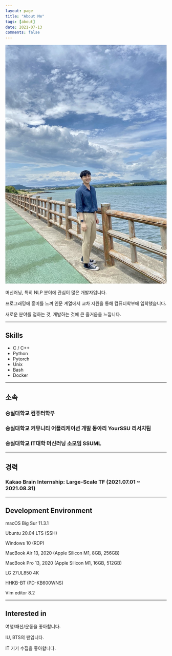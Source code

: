 ```yaml
---
layout: page
title: "About Me"
tags: [about]
date: 2021-07-13
comments: false
---
```

    
![who_am_i.jpg](/assets/images/about-me/who_am_i.jpg)

머신러닝, 특히 NLP 분야에 관심이 많은 개발자입니다.

프로그래밍에 흥미를 느껴 인문 계열에서 교차 지원을 통해 컴퓨터학부에 입학했습니다.

새로운 분야를 접하는 것, 개발하는 것에 큰 즐거움을 느낍니다.

---

## Skills

- C / C++
- Python
- Pytorch
- Unix
- Bash
- Docker

---

## 소속

### 숭실대학교 컴퓨터학부

### 숭실대학교 커뮤니티 어플리케이션 개발 동아리 YourSSU 리서치팀

### 숭실대학교 IT대학 머신러닝 소모임 SSUML

---

## 경력

### Kakao Brain Internship: Large-Scale TF (2021.07.01 ~ 2021.08.31)

---

## Development Environment

macOS Big Sur 11.3.1

Ubuntu 20.04 LTS (SSH)

Windows 10 (RDP)

MacBook Air 13, 2020 (Apple Silicon M1,  8GB, 256GB)

MacBook Pro 13, 2020 (Apple Silicon M1, 16GB, 512GB)

LG 27UL850 4K

HHKB-BT (PD-KB600WNS)

Vim editor 8.2

---

## Interested in

여행/패션/운동을 좋아합니다.

IU, BTS의 팬입니다.

IT 기기 수집을 좋아합니다.

